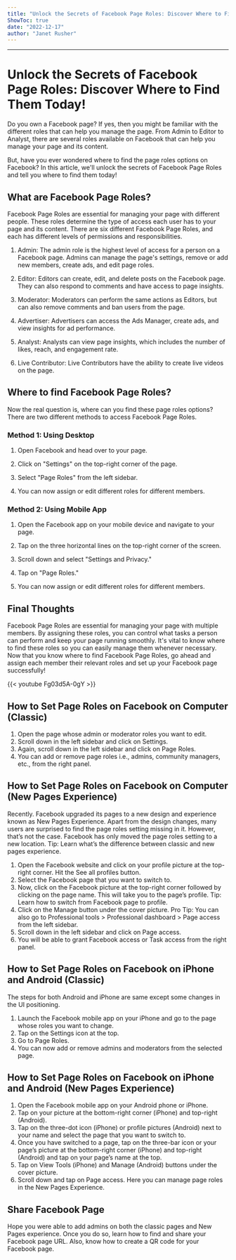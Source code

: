 ```yaml
---
title: "Unlock the Secrets of Facebook Page Roles: Discover Where to Find Them Today!"
ShowToc: true 
date: "2022-12-17"
author: "Janet Rusher"
---
```

*****
# Unlock the Secrets of Facebook Page Roles: Discover Where to Find Them Today!

Do you own a Facebook page? If yes, then you might be familiar with the different roles that can help you manage the page. From Admin to Editor to Analyst, there are several roles available on Facebook that can help you manage your page and its content. 

But, have you ever wondered where to find the page roles options on Facebook? In this article, we'll unlock the secrets of Facebook Page Roles and tell you where to find them today!

## What are Facebook Page Roles?

Facebook Page Roles are essential for managing your page with different people. These roles determine the type of access each user has to your page and its content. There are six different Facebook Page Roles, and each has different levels of permissions and responsibilities. 

1. Admin: The admin role is the highest level of access for a person on a Facebook page. Admins can manage the page's settings, remove or add new members, create ads, and edit page roles.

2. Editor: Editors can create, edit, and delete posts on the Facebook page. They can also respond to comments and have access to page insights.

3. Moderator: Moderators can perform the same actions as Editors, but can also remove comments and ban users from the page.

4. Advertiser: Advertisers can access the Ads Manager, create ads, and view insights for ad performance.

5. Analyst: Analysts can view page insights, which includes the number of likes, reach, and engagement rate.

6. Live Contributor: Live Contributors have the ability to create live videos on the page.

## Where to find Facebook Page Roles?

Now the real question is, where can you find these page roles options? There are two different methods to access Facebook Page Roles.

### Method 1: Using Desktop

1. Open Facebook and head over to your page.

2. Click on "Settings" on the top-right corner of the page.

3. Select "Page Roles" from the left sidebar.

4. You can now assign or edit different roles for different members.

### Method 2: Using Mobile App

1. Open the Facebook app on your mobile device and navigate to your page.

2. Tap on the three horizontal lines on the top-right corner of the screen.

3. Scroll down and select "Settings and Privacy."

4. Tap on "Page Roles."

5. You can now assign or edit different roles for different members.

## Final Thoughts

Facebook Page Roles are essential for managing your page with multiple members. By assigning these roles, you can control what tasks a person can perform and keep your page running smoothly. It's vital to know where to find these roles so you can easily manage them whenever necessary. Now that you know where to find Facebook Page Roles, go ahead and assign each member their relevant roles and set up your Facebook page successfully!

{{< youtube Fg03d5A-0gY >}} 



## How to Set Page Roles on Facebook on Computer (Classic)


1. Open the page whose admin or moderator roles you want to edit.
2. Scroll down in the left sidebar and click on Settings.
3. Again, scroll down in the left sidebar and click on Page Roles.
4. You can add or remove page roles i.e., admins, community managers, etc., from the right panel.

 
## How to Set Page Roles on Facebook on Computer (New Pages Experience)


Recently. Facebook upgraded its pages to a new design and experience known as New Pages Experience. Apart from the design changes, many users are surprised to find the page roles setting missing in it. However, that’s not the case. Facebook has only moved the page roles setting to a new location.
Tip: Learn what’s the difference between classic and new pages experience. 
1. Open the Facebook website and click on your profile picture at the top-right corner. Hit the See all profiles button.
2. Select the Facebook page that you want to switch to.
3. Now, click on the Facebook picture at the top-right corner followed by clicking on the page name. This will take you to the page’s profile.
Tip: Learn how to switch from Facebook page to profile. 
4. Click on the Manage button under the cover picture.
Pro Tip: You can also go to Professional tools > Professional dashboard > Page access from the left sidebar.
5. Scroll down in the left sidebar and click on Page access.
6. You will be able to grant Facebook access or Task access from the right panel.

 
## How to Set Page Roles on Facebook on iPhone and Android (Classic)


The steps for both Android and iPhone are same except some changes in the UI positioning.
1. Launch the Facebook mobile app on your iPhone and go to the page whose roles you want to change.
2. Tap on the Settings icon at the top.
3. Go to Page Roles.
4. You can now add or remove admins and moderators from the selected page.

 
## How to Set Page Roles on Facebook on iPhone and Android (New Pages Experience)


1. Open the Facebook mobile app on your Android phone or iPhone.
2. Tap on your picture at the bottom-right corner (iPhone) and top-right (Android).
3. Tap on the three-dot icon (iPhone) or profile pictures (Android) next to your name and select the page that you want to switch to.
4. Once you have switched to a page, tap on the three-bar icon or your page’s picture at the bottom-right corner (iPhone) and top-right (Android) and tap on your page’s name at the top.
5. Tap on View Tools (iPhone) and Manage (Android) buttons under the cover picture.
6. Scroll down and tap on Page access. Here you can manage page roles in the New Pages Experience.

 
## Share Facebook Page


Hope you were able to add admins on both the classic pages and New Pages experience. Once you do so, learn how to find and share your Facebook page URL. Also, know how to create a QR code for your Facebook page. 




